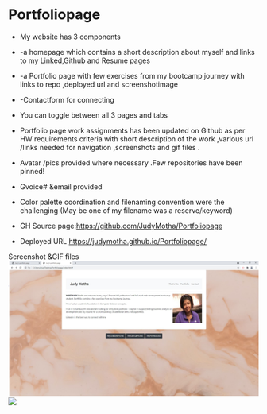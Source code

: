 # Portfoliopage
* My website has  3  components 
* -a homepage which contains a short description about myself and links to my Linked,Github and Resume pages
* -a Portfolio page with few exercises  from my bootcamp journey with links to repo ,deployed url and screenshotimage 
* -Contactform for connecting
* You can toggle between all 3 pages and tabs
* Portfolio page work assignments  has been updated on Github as per HW requirements criteria with short description of the work ,various url /links needed for navigation ,screenshots and gif files .
* Avatar /pics provided where necessary .Few  repositories have been pinned!
* Gvoice# &email provided
* Color palette coordination and filenaming convention were the challenging (May be one of my filename was a reserve/keyword)

* GH Source page:https://github.com/JudyMotha/Portfoliopage
* Deployed URL  https://judymotha.github.io/Portfoliopage/


Screenshot &GIF files
<img src= "./Landingpage.JPG">
<img src = "./Portfoliopage.gif">



